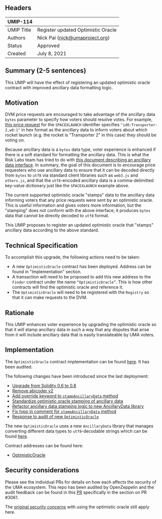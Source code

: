 ## Headers
| UMIP-114    |                                                                                                                                          |
|------------|------------------------------------------------------------------------------------------------------------------------------------------|
| UMIP Title | Register updated Optimistic Oracle             |
| Authors    | Nick Pai (nick@umaproject.org) |
| Status     | Approved                                                                                                                                    |
| Created    | July 8, 2021                                                                                                                           |

## Summary (2-5 sentences)
This UMIP will have the effect of registering an updated optimistic oracle contract with improved ancillary data formatting logic.

## Motivation
DVM price requests are encouraged to take advantage of the ancillary data `bytes` parameter to specify how voters should resolve votes. For example, [this price request](https://etherscan.io/tx/0x9d7a592c2d5dcd72b638967efff008f208bc1e5b06a0fa02b50114accf459370#eventlog) for the `SPACEXLAUNCH` identifier specifies `"id0:Transporter-2,w0:1"` in hex format as the ancillary data to inform voters about which rocket launch (e.g. the rocket is "Transporter 2" in this case) they should be voting on.

Because ancillary data is a `bytes` data type, voter experience is enhanced if there is a soft standard for formatting the ancillary data. This is what the Risk Labs team has tried to do with [this document describing an ancillary data interface](https://docs.google.com/document/d/1zhKKjgY1BupBGPPrY_WOJvui0B6DMcd-xDR8-9-SPDw/edit?usp=sharing). In summary, the goal of this document is to encourage price requesters who use ancillary data to ensure that it can be decoded directly from `bytes` to `utf8` via standard client libraries such as `web3.js` and `ethers.js`, and that the `utf8`-encoded ancillary data is a comma-delimitted key-value dictionary just like the `SPACEXLAUNCH` example above.

The current supported optimistic oracle "stamps" data to the ancillary data informing voters that any price requests were sent by an optimistic oracle. This is useful information and gives voters more information, but the "stamping" does not conform with the above interface; it produces `bytes` data that cannot be directly decoded to `utf8` format. 

This UMIP proposes to register an updated optimistic oracle that "stamps" ancillary data according to the above standard.

## Technical Specification
To accomplish this upgrade, the following actions need to be taken:
- A new `OptimisticOracle` contract has been deployed. Address can be found in "Implementation" section.
- A transaction will need to be proposed to add this new address to the `Finder` contract under the name `“OptimisticOracle”`. This is how other contracts will find the optimistic oracle and reference it.
- The `OptimisticOracle` will need to be registered with the `Registry` so that it can make requests to the DVM.

## Rationale

This UMIP enhances voter experience by upgrading the optimistic oracle so that it will stamp ancillary data in such a way that any disputes that arise from it will include ancillary data that is easily translateable by UMA voters.

## Implementation

The `OptimisticOracle` contract implementation can be found [here](https://github.com/UMAprotocol/protocol/blob/master/packages/core/contracts/oracle/implementation/OptimisticOracle.sol). It has been audited.

The following changes have been introduced since the last deployment:
- [Upgrade from Solidity 0.6 to 0.8](https://github.com/UMAprotocol/protocol/pull/2924)
- [Remove abicoder v2](https://github.com/UMAprotocol/protocol/pull/2977)
- [Add override keyword to `stampAncillaryData` method](https://github.com/UMAprotocol/protocol/pull/3057)
- [Standardize optimistic oracle stamping of ancillary data](https://github.com/UMAprotocol/protocol/pull/3061)
- [Refactor ancillary data stamping logic to new AncillaryData library](https://github.com/UMAprotocol/protocol/pull/3054)
- [Fix typo in comment for `stampAncillaryData` method](https://github.com/UMAprotocol/protocol/pull/3092)
- [Response to audit of new `OptimisticOracle`](https://github.com/UMAprotocol/protocol/pull/3188)

The new `OptimisticOracle` uses a new `AncillaryData` library that manages converting different data types to `utf8`-decodable strings which can be found [here](https://github.com/UMAprotocol/protocol/blob/master/packages/core/contracts/common/implementation/AncillaryData.sol).

Contract addresses can be found here:
- [OptimisticOracle](https://etherscan.io/address/0xc43767f4592df265b4a9f1a398b97ff24f38c6a6#code)

## Security considerations
Please see the individual PRs for details on how each affects the security of the UMA ecosystem. This repo has been audited by OpenZeppelin and the audit feedback can be found in this [PR](https://github.com/UMAprotocol/protocol/pull/3188) specifically in the section on PR #3061.

The [original security concerns](https://github.com/UMAprotocol/UMIPs/blob/master/UMIPs/umip-52.md#security-considerations) with using the optimistic oracle still apply here.